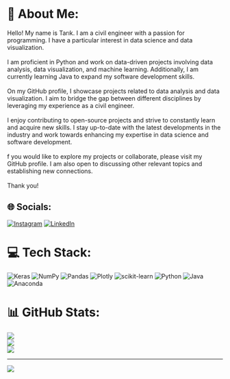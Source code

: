 # 💫 About Me:
Hello! My name is Tarık. I am a civil engineer with a passion for programming. I have a particular interest in data science and data visualization.<br><br>I am proficient in Python and work on data-driven projects involving data analysis, data visualization, and machine learning. Additionally, I am currently learning Java to expand my software development skills.<br><br>On my GitHub profile, I showcase projects related to data analysis and data visualization. I aim to bridge the gap between different disciplines by leveraging my experience as a civil engineer.<br><br>I enjoy contributing to open-source projects and strive to constantly learn and acquire new skills. I stay up-to-date with the latest developments in the industry and work towards enhancing my expertise in data science and software development.<br><br>f you would like to explore my projects or collaborate, please visit my GitHub profile. I am also open to discussing other relevant topics and establishing new connections.<br><br>Thank you!


## 🌐 Socials:
[![Instagram](https://img.shields.io/badge/Instagram-%23E4405F.svg?logo=Instagram&logoColor=white)](https://instagram.com/tarikkyilmzz) [![LinkedIn](https://img.shields.io/badge/LinkedIn-%230077B5.svg?logo=linkedin&logoColor=white)](https://linkedin.com/in/ahmet-tarık-yılmaz-317753259/) 

# 💻 Tech Stack:
![Keras](https://img.shields.io/badge/Keras-%23D00000.svg?style=for-the-badge&logo=Keras&logoColor=white) ![NumPy](https://img.shields.io/badge/numpy-%23013243.svg?style=for-the-badge&logo=numpy&logoColor=white) ![Pandas](https://img.shields.io/badge/pandas-%23150458.svg?style=for-the-badge&logo=pandas&logoColor=white) ![Plotly](https://img.shields.io/badge/Plotly-%233F4F75.svg?style=for-the-badge&logo=plotly&logoColor=white) ![scikit-learn](https://img.shields.io/badge/scikit--learn-%23F7931E.svg?style=for-the-badge&logo=scikit-learn&logoColor=white) ![Python](https://img.shields.io/badge/python-3670A0?style=for-the-badge&logo=python&logoColor=ffdd54) ![Java](https://img.shields.io/badge/java-%23ED8B00.svg?style=for-the-badge&logo=java&logoColor=white) ![Anaconda](https://img.shields.io/badge/Anaconda-%2344A833.svg?style=for-the-badge&logo=anaconda&logoColor=white)
# 📊 GitHub Stats:
![](https://github-readme-stats.vercel.app/api?username=ahmettarikyilmaz&theme=dark&hide_border=false&include_all_commits=false&count_private=false)<br/>
![](https://github-readme-streak-stats.herokuapp.com/?user=ahmettarikyilmaz&theme=dark&hide_border=false)<br/>
![](https://github-readme-stats.vercel.app/api/top-langs/?username=ahmettarikyilmaz&theme=dark&hide_border=false&include_all_commits=false&count_private=false&layout=compact)

---
[![](https://visitcount.itsvg.in/api?id=ahmettarikyilmaz&icon=0&color=0)](https://visitcount.itsvg.in)

<!-- Proudly created with GPRM ( https://gprm.itsvg.in ) -->
